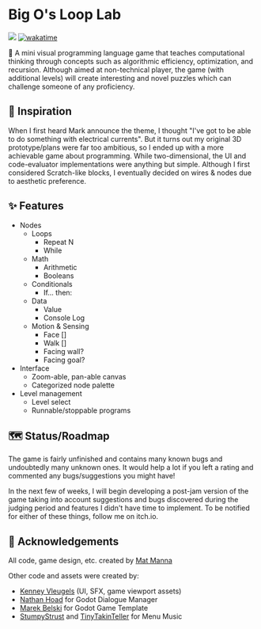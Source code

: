 # Big O's Loop Lab

[![](https://img.shields.io/badge/Itch-FA5C5C?logo=itchdotio&logoColor=white)](https://matmanna.itch.io/big-o-s-loop-lab)
[![wakatime](https://wakatime.com/badge/user/7482ea9d-3085-4e9b-95ad-1ca78a14d948/project/f113dd3e-789e-455e-86eb-b28c592bfebc.svg)](https://wakatime.com/badge/user/7482ea9d-3085-4e9b-95ad-1ca78a14d948/project/f113dd3e-789e-455e-86eb-b28c592bfebc)

🔁 A mini visual programming language game that teaches computational thinking through concepts such as algorithmic efficiency, optimization, and recursion. Although aimed at non-technical player, the game (with additional levels) will create interesting and novel puzzles which can challenge someone of any proficiency.

## 🤔  Inspiration

When I first heard Mark announce the theme, I thought "I've got to be able to do something with electrical currents". But it turns out my original 3D prototype/plans were far too ambitious, so I ended up with a more achievable game about programming. While two-dimensional, the UI and code-evaluator implementations were anything but simple. Although I first considered Scratch-like blocks, I eventually decided on wires & nodes due to aesthetic preference. 

## ✨ Features

- Nodes
  - Loops
	- Repeat N
	- While
  - Math
	- Arithmetic
	- Booleans
  - Conditionals
	- If... then:
  - Data
	- Value 
	- Console Log
  - Motion & Sensing
	- Face []
	- Walk [] 
	- Facing wall?
	- Facing goal? 
- Interface
  - Zoom-able, pan-able canvas
  - Categorized node palette
- Level management
  - Level select
  - Runnable/stoppable programs

## 🗺 Status/Roadmap

The game is fairly unfinished and contains many known bugs and undoubtedly many unknown ones. It would help a lot if you left a rating and commented any bugs/suggestions you might have!

In the next few of weeks, I will begin developing a post-jam version of the game taking into account suggestions and bugs discovered during the judging period and features I didn't have time to implement. To be notified for either of these things, follow me on itch.io. 

## 🙌 Acknowledgements

All code, game design, etc. created by [Mat Manna](https://github.com/matmanna)

Other code and assets were created by:
- [Kenney Vleugels](https://kenney.nl) (UI, SFX, game viewport assets)
- [Nathan Hoad](https://github.com/nathanhoad) for Godot Dialogue Manager
- [Marek Belski](https://github.com/Maaack) for Godot Game Template
- [StumpyStrust](https://opengameart.org/users/stumpystrust) and [TinyTakinTeller](https://github.com/TinyTakinTeller) for Menu Music
